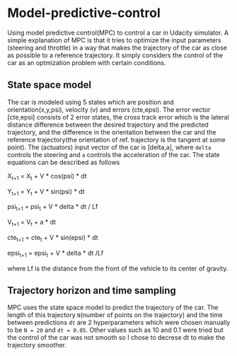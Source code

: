 # Model-predictive-control
Using model predictive control(MPC) to control a car in Udacity simulator. A simple explanation of MPC is that it tries to optimize the input parameters (steering and throttle) in a way that makes the trajectory of the car as close as possible to a reference trajectory. It simply considers the control of the car as an optmization problem with certain conditions.

## State space model
The car is modeled using 5 states which are position and orientation(x,y,psi), velocity (v) and errors (cte,epsi). The error vector [cte,epsi] consists of 2 error states, the cross track error which is the lateral distance difference between the desired trajectory and the predicted trajectory, and the difference in the orientation between the car and the reference trajectory(the orientation of ref. trajectory is the tangent at some point). The (actuators) input vector of the car is [delta,a], where `delta` controls the steering and `a` controls the acceleration of the car. The state equations can be described as follows

X<sub>t+1</sub> = X<sub>t</sub> + V * cos(psi) * dt

Y<sub>t+1</sub> = Y<sub>t</sub> + V * sin(psi) * dt

psi<sub>t+1</sub> = psi<sub>t</sub> + V * delta * dt / Lf

V<sub>t+1</sub> = V<sub>t</sub> + a * dt

cte<sub>t+1</sub> = cte<sub>t</sub> + V * sin(epsi) * dt

epsi<sub>t+1</sub> = epsi<sub>t</sub> + V * delta * dt /Lf


where Lf is the distance from the front of the vehicle to its center of gravity.

## Trajectory horizon and time sampling
MPC uses the state space model to predict the trajectory of the car. The length of this trajectory `N`(number of points on the trajectory) and the time between predictions `dt` are 2 hyperparameters which were chosen manually to be `N = 20` and `dt = 0.05`. Other values such as 10 and 0.1 were tried but the control of the car was not smooth so I chose to decrese dt to make the trajectory smoother.
